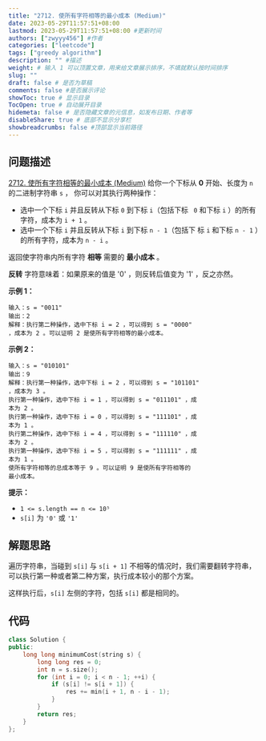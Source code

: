 ```yaml
---
title: "2712. 使所有字符相等的最小成本 (Medium)"
date: 2023-05-29T11:57:51+08:00
lastmod: 2023-05-29T11:57:51+08:00 #更新时间
authors: ["zwyyy456"] #作者
categories: ["leetcode"]
tags: ["greedy algorithm"]
description: "" #描述
weight: # 输入 1 可以顶置文章，用来给文章展示排序，不填就默认按时间排序
slug: ""
draft: false # 是否为草稿
comments: false #是否展示评论
showToc: true # 显示目录
TocOpen: true # 自动展开目录
hidemeta: false # 是否隐藏文章的元信息，如发布日期、作者等
disableShare: true # 底部不显示分享栏
showbreadcrumbs: false #顶部显示当前路径
---
```

## 问题描述
[2712. 使所有字符相等的最小成本 (Medium)](https://leetcode.cn/problems/minimum-cost-to-make-all-characters-equal/)
给你一个下标从 **0** 开始、长度为 `n` 的二进制字符串 `s` ，
你可以对其执行两种操作：

- 选中一个下标 `i` 并且反转从下标 `0` 到下标 `i`（包括下标 `
0` 和下标 `i` ）的所有字符，成本为 `i + 1` 。
- 选中一个下标 `i` 并且反转从下标 `i` 到下标 `n - 1`（包括下
标 `i` 和下标 `n - 1` ）的所有字符，成本为 `n - i` 。

返回使字符串内所有字符 **相等** 需要的 **最小成本** 。

**反转** 字符意味着：如果原来的值是 '0' ，则反转后值变为 '1'
，反之亦然。

**示例 1：**

```
输入：s = "0011"
输出：2
解释：执行第二种操作，选中下标 i = 2 ，可以得到 s = "0000" 
，成本为 2 。可以证明 2 是使所有字符相等的最小成本。

```

**示例 2：**

```
输入：s = "010101"
输出：9
解释：执行第一种操作，选中下标 i = 2 ，可以得到 s = "101101"
，成本为 3 。
执行第一种操作，选中下标 i = 1 ，可以得到 s = "011101" ，成
本为 2 。
执行第一种操作，选中下标 i = 0 ，可以得到 s = "111101" ，成
本为 1 。
执行第二种操作，选中下标 i = 4 ，可以得到 s = "111110" ，成
本为 2 。
执行第一种操作，选中下标 i = 5 ，可以得到 s = "111111" ，成
本为 1 。
使所有字符相等的总成本等于 9 。可以证明 9 是使所有字符相等的
最小成本。
```

**提示：**

- `1 <= s.length == n <= 10⁵`
- `s[i]` 为 `'0'` 或 `'1'`

## 解题思路
遍历字符串，当碰到 `s[i]` 与 `s[i + 1]` 不相等的情况时，我们需要翻转字符串，可以执行第一种或者第二种方案，执行成本较小的那个方案。

这样执行后，`s[i]` 左侧的字符，包括 `s[i]` 都是相同的。

## 代码
```cpp
class Solution {
public:
    long long minimumCost(string s) {
    	long long res = 0;
    	int n = s.size();
    	for (int i = 0; i < n - 1; ++i) {
    		if (s[i] != s[i + 1]) {
    			res += min(i + 1, n - i - 1);
    		}
    	}
        return res;
    }
};
```